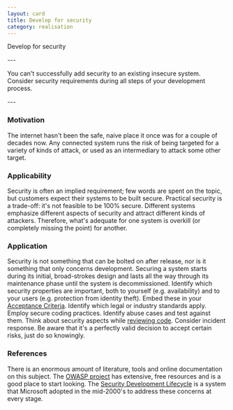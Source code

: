 ```yaml
---
layout: card
title: Develop for security
category: realisation
---
```

<p>Develop for security</p>
---
<p>You can't successfully add security to an existing
      insecure system. Consider security requirements during all
      steps of your development process.</p>
---

### Motivation

The internet hasn't been the safe, naive place it once was for a couple of decades now. Any connected system runs the risk of being targeted for a variety of kinds of attack, or used as an intermediary to attack some other target.

### Applicability

Security is often an implied requirement; few words are spent on the topic, but customers expect their systems to be built secure. Practical security is a trade-off: it's not feasible to be 100% secure. Different systems emphasize different aspects of security and attract different kinds of attackers. Therefore, what's adequate for one system is overkill (or completely missing the point) for another.

### Application

Security is not something that can be bolted on after release, nor is it something that only concerns development. Securing a system starts during its initial, broad-strokes design and lasts all the way through its maintenance phase until the system is decommissioned. Identify which security properties are important, both to yourself (e.g. availability) and to your users (e.g. protection from identity theft). Embed these in your [Acceptance Criteria](acceptance-criteria). Identify which legal or industry standards apply. Employ secure coding practices. Identify abuse cases and test against them. Think about security aspects while [reviewing code](code-review). Consider incident response. Be aware that it's a perfectly valid decision to accept certain risks, just do so knowingly.

### References

There is an enormous amount of literature, tools and online documentation on this subject. The [OWASP project](https://www.owasp.org/index.php/Main_Page) has extensive, free resources and is a good place to start looking. The [Security Development Lifecycle](http://www.microsoft.com/security/sdl/default.aspx) is a system that Microsoft adopted in the mid-2000's to address these concerns at every stage.
